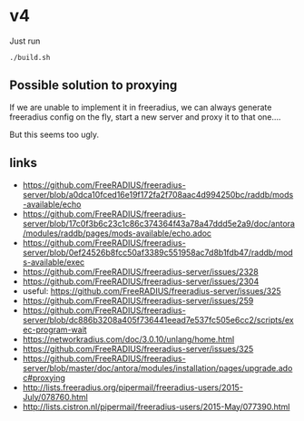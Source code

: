 # v4

Just run
```shell
./build.sh
```

## Possible solution to proxying

If we are unable to implement it in freeradius,
we can always generate freeradius config on the fly,
start a new server and proxy it to that one....

But this seems too ugly.


## links
- https://github.com/FreeRADIUS/freeradius-server/blob/a0dca10fced16e19f172fa2f708aac4d994250bc/raddb/mods-available/echo
- https://github.com/FreeRADIUS/freeradius-server/blob/17c0f3b6c23c1c86c374364f43a78a47ddd5e2a9/doc/antora/modules/raddb/pages/mods-available/echo.adoc
- https://github.com/FreeRADIUS/freeradius-server/blob/0ef24526b8fcc50af3389c551958ac7d8b1fdb47/raddb/mods-available/exec
- https://github.com/FreeRADIUS/freeradius-server/issues/2328
- https://github.com/FreeRADIUS/freeradius-server/issues/2304
- useful: https://github.com/FreeRADIUS/freeradius-server/issues/325
- https://github.com/FreeRADIUS/freeradius-server/issues/259
- https://github.com/FreeRADIUS/freeradius-server/blob/dc886b3208a405f736441eead7e537fc505e6cc2/scripts/exec-program-wait
- https://networkradius.com/doc/3.0.10/unlang/home.html
- https://github.com/FreeRADIUS/freeradius-server/issues/325
- https://github.com/FreeRADIUS/freeradius-server/blob/master/doc/antora/modules/installation/pages/upgrade.adoc#proxying
- http://lists.freeradius.org/pipermail/freeradius-users/2015-July/078760.html
- http://lists.cistron.nl/pipermail/freeradius-users/2015-May/077390.html



